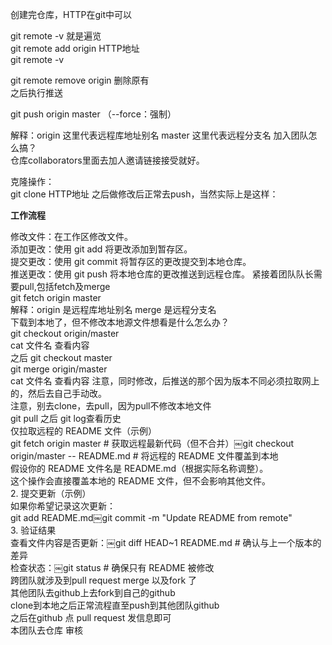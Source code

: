

创建完仓库，HTTP在git中可以
 
git remote -v 就是遍览  
git remote add origin HTTP地址  
git remote -v
 
git remote remove origin 删除原有  
之后执行推送
 
git push origin master （--force：强制）
 
解释：origin 这里代表远程库地址别名 master 这里代表远程分支名   加入团队怎么搞？  
仓库collaborators里面去加人邀请链接接受就好。
 
克隆操作：  
git clone HTTP地址   之后做修改后正常去push，当然实际上是这样：
 
**工作流程**
 
修改文件：在工作区修改文件。  
添加更改：使用 git add 将更改添加到暂存区。  
提交更改：使用 git commit 将暂存区的更改提交到本地仓库。  
推送更改：使用 git push 将本地仓库的更改推送到远程仓库。   紧接着团队队长需要pull,包括fetch及merge  
git fetch origin master  
解释：origin 是远程库地址别名 merge 是远程分支名  
下载到本地了，但不修改本地源文件想看是什么怎么办？  
git checkout origin/master  
cat 文件名 查看内容  
之后 git checkout master  
git merge origin/master  
cat 文件名 查看内容   注意，同时修改，后推送的那个因为版本不同必须拉取网上的，然后去自己手动改。  
注意，别去clone，去pull，因为pull不修改本地文件  
git pull 之后 git log查看历史  
仅拉取远程的 README 文件（示例）  
git fetch origin master # 获取远程最新代码（但不合并）￼git checkout origin/master -- README.md # 将远程的 README 文件覆盖到本地  
假设你的 README 文件名是 README.md（根据实际名称调整）。  
这个操作会直接覆盖本地的 README 文件，但不会影响其他文件。  
2. 提交更新（示例）  
如果你希望记录这次更新：  
git add README.md￼git commit -m "Update README from remote"  
3. 验证结果  
查看文件内容是否更新：￼git diff HEAD~1 README.md # 确认与上一个版本的差异  
检查状态：￼git status # 确保只有 README 被修改  
跨团队就涉及到pull request merge 以及fork 了  
其他团队去github上去fork到自己的github  
clone到本地之后正常流程直至push到其他团队github  
之后在github 点 pull request 发信息即可  
本团队去仓库 审核
